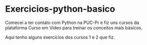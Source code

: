 # Exercicios-python-basico

Comecei a ter contato com Python na PUC-Pr e fiz uns cursos da plataforma Curso em Video para treinar os conceitos mais básicos.

 Aqui tenho alguns exercícios dos cursos 1 e 2 que fiz.
